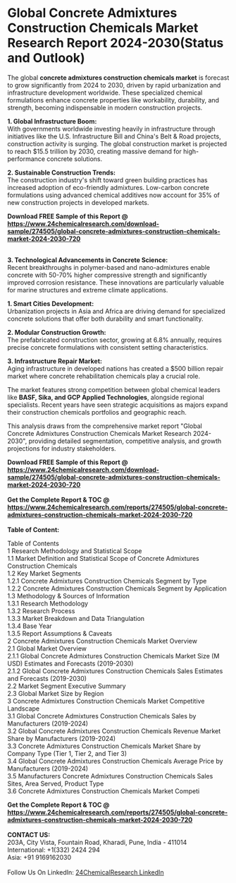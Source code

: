 <h1>Global Concrete Admixtures Construction Chemicals Market Research Report 2024-2030(Status and Outlook)</h1><p>The global <strong>concrete admixtures construction chemicals market</strong> is forecast to grow significantly from 2024 to 2030, driven by rapid urbanization and infrastructure development worldwide. These specialized chemical formulations enhance concrete properties like workability, durability, and strength, becoming indispensable in modern construction projects.</p><p><strong>1. Global Infrastructure Boom:</strong><br>
With governments worldwide investing heavily in infrastructure through initiatives like the U.S. Infrastructure Bill and China's Belt &amp; Road projects, construction activity is surging. The global construction market is projected to reach $15.5 trillion by 2030, creating massive demand for high-performance concrete solutions.</p><p><strong>2. Sustainable Construction Trends:</strong><br>
The construction industry's shift toward green building practices has increased adoption of eco-friendly admixtures. Low-carbon concrete formulations using advanced chemical additives now account for 35% of new construction projects in developed markets.</p><div><b>Download FREE Sample of this Report @ 
            <a href="https://www.24chemicalresearch.com/download-sample/274505/global-concrete-admixtures-construction-chemicals-market-2024-2030-720">
            https://www.24chemicalresearch.com/download-sample/274505/global-concrete-admixtures-construction-chemicals-market-2024-2030-720</a></b></div><br><p><strong>3. Technological Advancements in Concrete Science:</strong><br>
Recent breakthroughs in polymer-based and nano-admixtures enable concrete with 50-70% higher compressive strength and significantly improved corrosion resistance. These innovations are particularly valuable for marine structures and extreme climate applications.</p><p><strong>1. Smart Cities Development:</strong><br>
Urbanization projects in Asia and Africa are driving demand for specialized concrete solutions that offer both durability and smart functionality.</p><p><strong>2. Modular Construction Growth:</strong><br>
The prefabricated construction sector, growing at 6.8% annually, requires precise concrete formulations with consistent setting characteristics.</p><p><strong>3. Infrastructure Repair Market:</strong><br>
Aging infrastructure in developed nations has created a $500 billion repair market where concrete rehabilitation chemicals play a crucial role.</p><p>The market features strong competition between global chemical leaders like <strong>BASF, Sika, and GCP Applied Technologies</strong>, alongside regional specialists. Recent years have seen strategic acquisitions as majors expand their construction chemicals portfolios and geographic reach.</p><p>This analysis draws from the comprehensive market report "Global Concrete Admixtures Construction Chemicals Market Research 2024-2030", providing detailed segmentation, competitive analysis, and growth projections for industry stakeholders.</p><div><b>Download FREE Sample of this Report @ 
            <a href="https://www.24chemicalresearch.com/download-sample/274505/global-concrete-admixtures-construction-chemicals-market-2024-2030-720">
            https://www.24chemicalresearch.com/download-sample/274505/global-concrete-admixtures-construction-chemicals-market-2024-2030-720</a></b></div><br><div><b>Get the Complete Report & TOC @ 
            <a href="https://www.24chemicalresearch.com/reports/274505/global-concrete-admixtures-construction-chemicals-market-2024-2030-720">
            https://www.24chemicalresearch.com/reports/274505/global-concrete-admixtures-construction-chemicals-market-2024-2030-720</a></b></div><br>
            <b>Table of Content:</b><p>Table of Contents<br />
1 Research Methodology and Statistical Scope<br />
1.1 Market Definition and Statistical Scope of Concrete Admixtures Construction Chemicals<br />
1.2 Key Market Segments<br />
1.2.1 Concrete Admixtures Construction Chemicals Segment by Type<br />
1.2.2 Concrete Admixtures Construction Chemicals Segment by Application<br />
1.3 Methodology & Sources of Information<br />
1.3.1 Research Methodology<br />
1.3.2 Research Process<br />
1.3.3 Market Breakdown and Data Triangulation<br />
1.3.4 Base Year<br />
1.3.5 Report Assumptions & Caveats<br />
2 Concrete Admixtures Construction Chemicals Market Overview<br />
2.1 Global Market Overview<br />
2.1.1 Global Concrete Admixtures Construction Chemicals Market Size (M USD) Estimates and Forecasts (2019-2030)<br />
2.1.2 Global Concrete Admixtures Construction Chemicals Sales Estimates and Forecasts (2019-2030)<br />
2.2 Market Segment Executive Summary<br />
2.3 Global Market Size by Region<br />
3 Concrete Admixtures Construction Chemicals Market Competitive Landscape<br />
3.1 Global Concrete Admixtures Construction Chemicals Sales by Manufacturers (2019-2024)<br />
3.2 Global Concrete Admixtures Construction Chemicals Revenue Market Share by Manufacturers (2019-2024)<br />
3.3 Concrete Admixtures Construction Chemicals Market Share by Company Type (Tier 1, Tier 2, and Tier 3)<br />
3.4 Global Concrete Admixtures Construction Chemicals Average Price by Manufacturers (2019-2024)<br />
3.5 Manufacturers Concrete Admixtures Construction Chemicals Sales Sites, Area Served, Product Type<br />
3.6 Concrete Admixtures Construction Chemicals Market Competi</p><div><b>Get the Complete Report & TOC @ 
            <a href="https://www.24chemicalresearch.com/reports/274505/global-concrete-admixtures-construction-chemicals-market-2024-2030-720">
            https://www.24chemicalresearch.com/reports/274505/global-concrete-admixtures-construction-chemicals-market-2024-2030-720</a></b></div><br><b>CONTACT US:</b><br>
            203A, City Vista, Fountain Road, Kharadi, Pune, India - 411014<br>
            International: +1(332) 2424 294<br>
            Asia: +91 9169162030 <br><br>
            Follow Us On LinkedIn: <a href="https://www.linkedin.com/company/24chemicalresearch/">24ChemicalResearch LinkedIn</a>